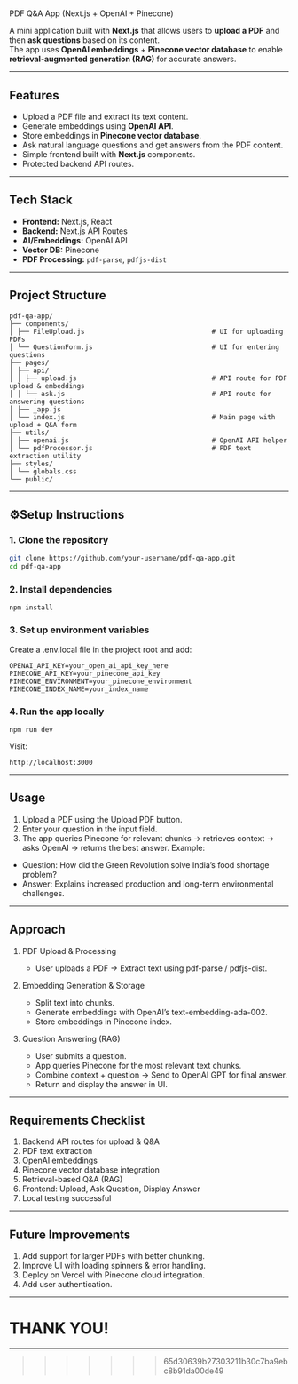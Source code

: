# 
PDF Q&A App (Next.js + OpenAI + Pinecone)

A mini application built with **Next.js** that allows users to **upload a PDF** and then **ask questions** based on its content.  
The app uses **OpenAI embeddings** + **Pinecone vector database** to enable **retrieval-augmented generation (RAG)** for accurate answers.

---

## Features

- Upload a PDF file and extract its text content.
- Generate embeddings using **OpenAI API**.
- Store embeddings in **Pinecone vector database**.
- Ask natural language questions and get answers from the PDF content.
- Simple frontend built with **Next.js** components.
- Protected backend API routes.

---

## Tech Stack

- **Frontend:** Next.js, React  
- **Backend:** Next.js API Routes  
- **AI/Embeddings:** OpenAI API  
- **Vector DB:** Pinecone  
- **PDF Processing:** `pdf-parse`, `pdfjs-dist`  

---

## Project Structure
```
pdf-qa-app/
├── components/
│ ├── FileUpload.js                                # UI for uploading PDFs
│ └── QuestionForm.js                              # UI for entering questions
├── pages/
│ ├── api/
│ │ ├── upload.js                                  # API route for PDF upload & embeddings
│ │ └── ask.js                                     # API route for answering questions
│ ├── _app.js
│ └── index.js                                     # Main page with upload + Q&A form
├── utils/
│ ├── openai.js                                    # OpenAI API helper
│ └── pdfProcessor.js                              # PDF text extraction utility
├── styles/
│ └── globals.css
└── public/
```

---

## ⚙Setup Instructions

### 1. Clone the repository
```bash
git clone https://github.com/your-username/pdf-qa-app.git
cd pdf-qa-app
```
### 2. Install dependencies
```
npm install
```
### 3. Set up environment variables
Create a .env.local file in the project root and add:
```
OPENAI_API_KEY=your_open_ai_api_key_here
PINECONE_API_KEY=your_pinecone_api_key
PINECONE_ENVIRONMENT=your_pinecone_environment
PINECONE_INDEX_NAME=your_index_name
```

### 4. Run the app locally
```
npm run dev
```
Visit: 
```
http://localhost:3000
```
---

## Usage
1. Upload a PDF using the Upload PDF button.
2. Enter your question in the input field.
3. The app queries Pinecone for relevant chunks → retrieves context → asks OpenAI → returns the best answer.
Example:
- Question: How did the Green Revolution solve India’s food shortage problem?
- Answer: Explains increased production and long-term environmental challenges.
  
---

## Approach
1. PDF Upload & Processing
   - User uploads a PDF → Extract text using pdf-parse / pdfjs-dist.
2. Embedding Generation & Storage
   - Split text into chunks.
   - Generate embeddings with OpenAI’s text-embedding-ada-002.
   - Store embeddings in Pinecone index.

3. Question Answering (RAG)
   - User submits a question.
   - App queries Pinecone for the most relevant text chunks.
   - Combine context + question → Send to OpenAI GPT for final answer.
   - Return and display the answer in UI.

---

## Requirements Checklist
1. Backend API routes for upload & Q&A
2. PDF text extraction
3. OpenAI embeddings
4. Pinecone vector database integration
5. Retrieval-based Q&A (RAG)
6. Frontend: Upload, Ask Question, Display Answer
7. Local testing successful

---

## Future Improvements
1. Add support for larger PDFs with better chunking.
2. Improve UI with loading spinners & error handling.
3. Deploy on Vercel with Pinecone cloud integration.
4. Add user authentication.

---

# THANK YOU!

---
>>>>>>> 65d30639b27303211b30c7ba9ebc8b91da00de49
